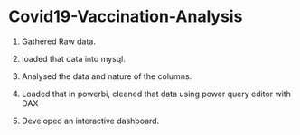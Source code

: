 # Covid19-Vaccination-Analysis

1. Gathered Raw data.

2. loaded that data into mysql.

3. Analysed the data and nature of the columns.

4. Loaded that in powerbi, cleaned that data using power query editor with DAX

5. Developed an interactive dashboard.
